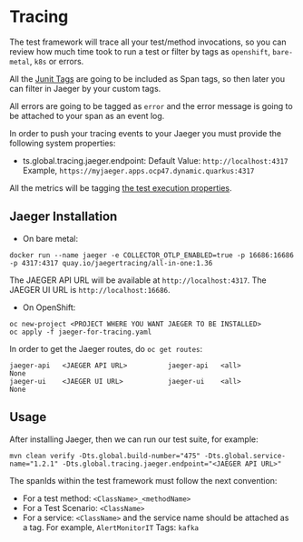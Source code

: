 # Tracing

The test framework will trace all your test/method invocations, so you can review how much time took to run a test
or filter by tags as `openshift`, `bare-metal`, `k8s` or errors. 

All the [Junit Tags](https://junit.org/junit5/docs/current/user-guide/#writing-tests-tagging-and-filtering) are going to 
be included as Span tags, so then later you can filter in Jaeger by your custom tags. 

All errors are going to be tagged as `error` and the error message is going to be attached to your span as an event log.

In order to push your tracing events to your Jaeger you must provide the following system properties:
- ts.global.tracing.jaeger.endpoint:
        Default Value: `http://localhost:4317` 
        Example, `https://myjaeger.apps.ocp47.dynamic.quarkus:4317`
        
All the metrics will be tagging [the test execution properties](Execution.md).

## Jaeger Installation

- On bare metal:

```
docker run --name jaeger -e COLLECTOR_OTLP_ENABLED=true -p 16686:16686 -p 4317:4317 quay.io/jaegertracing/all-in-one:1.36
```

The JAEGER API URL will be available at `http://localhost:4317`.
The JAEGER UI URL is `http://localhost:16686`.

- On OpenShift:

```
oc new-project <PROJECT WHERE YOU WANT JAEGER TO BE INSTALLED>
oc apply -f jaeger-for-tracing.yaml
```

In order to get the Jaeger routes, do `oc get routes`:

```
jaeger-api   <JAEGER API URL>          jaeger-api   <all>                 None
jaeger-ui    <JAEGER UI URL>           jaeger-ui    <all>                 None
```

## Usage

After installing Jaeger, then we can run our test suite, for example: 

```
mvn clean verify -Dts.global.build-number="475" -Dts.global.service-name="1.2.1" -Dts.global.tracing.jaeger.endpoint="<JAEGER API URL>"
```

The spanIds within the test framework must follow the next convention:

- For a test method: `<ClassName>_<methodName>`
- For a Test Scenario: `<ClassName>`
- For a service: `<ClassName>` and the service name should be attached as a tag. For example, `AlertMonitorIT` Tags: `kafka`
